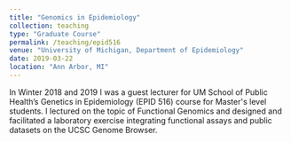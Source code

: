 ```yaml
---
title: "Genomics in Epidemiology"
collection: teaching
type: "Graduate Course"
permalink: /teaching/epid516
venue: "University of Michigan, Department of Epidemiology"
date: 2019-03-22
location: "Ann Arbor, MI"
---
```


In Winter 2018 and 2019 I was a guest lecturer for UM School of Public Health’s Genetics in Epidemiology (EPID 516) course for Master's level students. I lectured on the topic of Functional Genomics and designed and facilitated a laboratory exercise integrating functional assays and public datasets on the UCSC Genome Browser.
